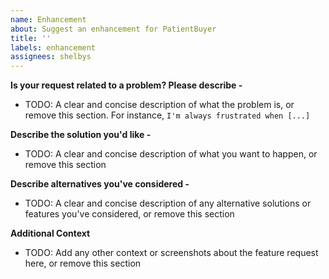 ```yaml
---
name: Enhancement
about: Suggest an enhancement for PatientBuyer
title: ''
labels: enhancement
assignees: shelbys
---
```


**Is your request related to a problem? Please describe -**

- TODO: A clear and concise description of what the problem is, or remove this section. For instance,
  `I'm always frustrated when [...]`

**Describe the solution you'd like -**

- TODO: A clear and concise description of what you want to happen, or remove this section

**Describe alternatives you've considered -**

- TODO: A clear and concise description of any alternative solutions or features you've considered, or remove this
  section

**Additional Context**

- TODO: Add any other context or screenshots about the feature request here, or remove this section
